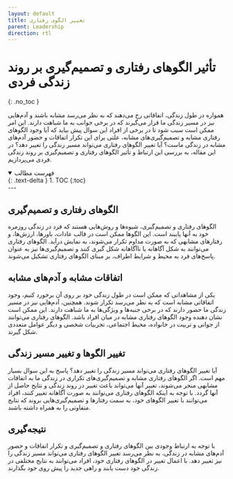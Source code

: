```yaml
---
layout: default
title: تغییر الگوی رفتاری
parent: Leadership
direction: rtl
---
```


# تأثیر الگوهای رفتاری و تصمیم‌گیری بر روند زندگی فردی
{: .no_toc }

همواره در طول زندگی، اتفاقاتی رخ می‌دهند که به نظر می‌رسد مشابه باشند و آدم‌هایی نیز در مسیر زندگی ما قرار می‌گیرند که در برخی جوانب به ما شباهت دارند. این امر ممکن است سبب شود تا در برخی از افراد این سوال پیش بیاید که آیا وجود الگوهای رفتاری مشابه و تصمیم‌گیری‌های مشابه، علتی برای این تکرار اتفاقات و حضور آدم‌های مشابه در زندگی ماست؟ آیا تغییر الگوهای رفتاری می‌تواند مسیر زندگی را تغییر دهد؟ در این مقاله، به بررسی این ارتباط و تأثیر الگوهای رفتاری و تصمیم‌گیری بر روند زندگی فردی می‌پردازیم.

<details open markdown="block">
  <summary>
    فهرست مطالب
  </summary>
  {: .text-delta }
1. TOC
{:toc}
</details>
---

## الگوهای رفتاری و تصمیم‌گیری
الگوهای رفتاری و تصمیم‌گیری، شیوه‌ها و روش‌هایی هستند که فرد در زندگی روزمره خود به آنها پایبند است. این الگوها ممکن است در قالب عادات، باورها، ارزش‌ها، و رفتارهای مشابهی که به صورت مداوم تکرار می‌شوند، به نمایش درآید. الگوهای رفتاری می‌توانند به شکل آگاهانه یا ناآگاهانه شکل گیری کنند و تصمیم‌گیری‌ها نیز به عنوان پاسخ‌های فرد به محیط و شرایط اطراف، بر مبنای الگوهای رفتاری تشکیل می‌شوند.

## اتفاقات مشابه و آدم‌های مشابه
یکی از مشاهداتی که ممکن است در طول زندگی خود بر روی آن برخورد کنیم، وجود اتفاقاتی مشابه است که به نظر می‌رسد تکرار شوند. همچنین، آدم‌هایی نیز در مسیر زندگی ما حضور دارند که در برخی جنبه‌ها و ویژگی‌ها به ما شباهت دارند. این ممکن است نشان دهنده وجود الگوهای رفتاری مشابه در میان افراد باشد. الگوهای رفتاری می‌توانند از جوانی و تربیت در خانواده، محیط اجتماعی، تجربیات شخصی و دیگر عوامل متعددی شکل گیرند.

## تغییر الگوها و تغییر مسیر زندگی
آیا تغییر الگوهای رفتاری می‌تواند مسیر زندگی را تغییر دهد؟ پاسخ به این سوال بسیار مهم است. اگر الگوهای رفتاری مشابه و تصمیم‌گیری‌های تکراری در زندگی ما به اتفاقات مشابهی منجر می‌شوند، تغییر آنها می‌تواند باعث تغییر در روند زندگی و نتایج حاصل از آنها گردد. با توجه به اینکه الگوهای رفتاری می‌توانند به صورت آگاهانه تغییر کنند، افراد می‌توانند با تغییر الگوهای خود، به سمت رفتارها و تصمیم‌گیری‌هایی بروند که نتایج متفاوتی را به همراه داشته باشند.

## نتیجه‌گیری
با توجه به ارتباط وجودی بین الگوهای رفتاری و تصمیم‌گیری و تکرار اتفاقات و حضور آدم‌های مشابه در زندگی، به نظر می‌رسد تغییر الگوهای رفتاری می‌تواند مسیر زندگی را نیز تغییر دهد. با اعمال تغییر در الگوهای رفتاری خود، افراد می‌توانند به نتایج مختلفی در زندگی خود دست یابند و راهی جدید را پیش روی خود بگذارند.
